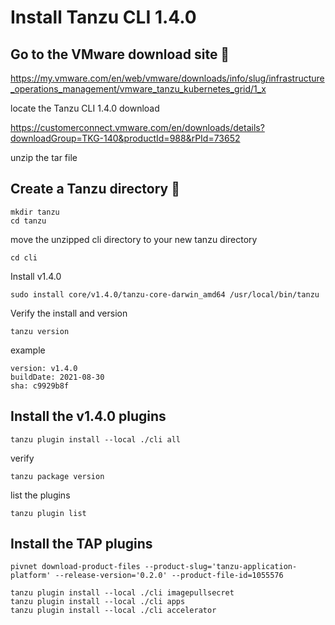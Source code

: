 
# Install Tanzu CLI 1.4.0



## Go to the VMware download site 🔧

https://my.vmware.com/en/web/vmware/downloads/info/slug/infrastructure_operations_management/vmware_tanzu_kubernetes_grid/1_x

locate the Tanzu CLI 1.4.0 download

https://customerconnect.vmware.com/en/downloads/details?downloadGroup=TKG-140&productId=988&rPId=73652

unzip the tar file

## Create a Tanzu directory 🔧
 
 
 ```
 mkdir tanzu
 cd tanzu
 ```

move the unzipped cli directory to your new tanzu directory

```
cd cli
```

Install v1.4.0

```
sudo install core/v1.4.0/tanzu-core-darwin_amd64 /usr/local/bin/tanzu
```

Verify the install and version
 
 ```
 tanzu version
 ```
 example
 
```
version: v1.4.0
buildDate: 2021-08-30
sha: c9929b8f
```
 
 
## Install the v1.4.0 plugins
 
 ```
 tanzu plugin install --local ./cli all
 ```
 verify 
 ```
 tanzu package version
 ```
 
 list the plugins
 
 ```
 tanzu plugin list
 ```
 
 
## Install the TAP plugins

```
pivnet download-product-files --product-slug='tanzu-application-platform' --release-version='0.2.0' --product-file-id=1055576
```

```
tanzu plugin install --local ./cli imagepullsecret
tanzu plugin install --local ./cli apps
tanzu plugin install --local ./cli accelerator
```
 

 


